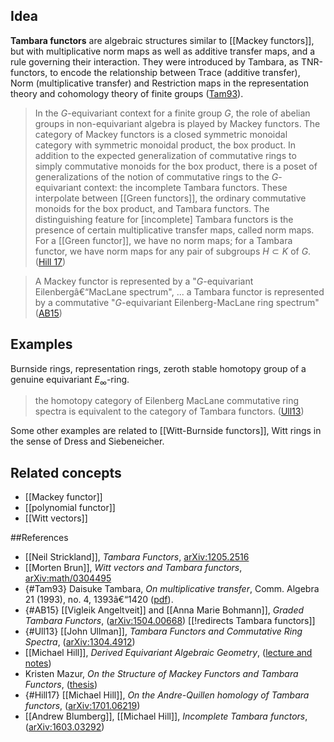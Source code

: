## Idea

**Tambara functors** are algebraic structures similar to [[Mackey functors]], but with multiplicative norm maps as well as additive transfer maps, and a rule governing their interaction. They were introduced by Tambara, as TNR-functors, to encode the relationship between Trace (additive transfer), Norm (multiplicative transfer) and Restriction maps in the representation theory and cohomology theory of finite groups ([Tam93](#Tam93)).

>In the $G$-equivariant context for a finite group $G$, the role of abelian groups in non-equivariant algebra is played by Mackey functors. The category of Mackey functors is a closed symmetric monoidal category with symmetric monoidal product, the box product. In addition to the expected generalization of commutative rings to simply commutative monoids for the box product, there is a poset of generalizations of the notion of commutative rings to the $G$-equivariant context: the incomplete Tambara functors. These interpolate between [[Green functors]], the ordinary commutative monoids for the box product, and Tambara functors. The distinguishing feature for [incomplete] Tambara functors is the presence of certain multiplicative transfer maps, called norm maps. For a [[Green functor]], we have no norm maps; for a Tambara functor, we have norm maps for any pair of subgroups $H \subset K$ of $G$. ([Hill 17](#Hill17))

>A Mackey functor is represented by a "$G$-equivariant Eilenbergâ€“MacLane spectrum", ... a Tambara functor is represented by a commutative "$G$-equivariant Eilenberg-MacLane ring spectrum" ([AB15](#AB15))


## Examples

Burnside rings, representation rings, zeroth stable homotopy group of a genuine equivariant $E_{\infty}$-ring.

>the homotopy category of Eilenberg MacLane commutative ring spectra is equivalent to the category of Tambara functors. ([Ull13](#Ull13))

Some other examples are related to [[Witt-Burnside functors]], Witt rings in the sense of Dress and Siebeneicher.

## Related concepts

* [[Mackey functor]]
* [[polynomial functor]]
* [[Witt vectors]]

##References

* [[Neil Strickland]], _Tambara Functors_, [arXiv:1205.2516](http://arxiv.org/abs/1205.2516)
* [[Morten Brun]], _Witt vectors and Tambara functors_, [arXiv:math/0304495](http://arxiv.org/abs/math/0304495)
* {#Tam93} Daisuke Tambara, _On multiplicative transfer_, Comm. Algebra 21 (1993), no. 4, 1393â€“1420 ([pdf](http://www.math.rochester.edu/people/faculty/doug/otherpapers/tambara.pdf)).
* {#AB15} [[Vigleik Angeltveit]] and [[Anna Marie Bohmann]], _Graded Tambara Functors_, ([arXiv:1504.00668](http://arxiv.org/abs/1504.00668))
[[!redirects Tambara functors]]
* {#Ull13} [[John Ullman]], _Tambara Functors and Commutative Ring Spectra_, ([arXiv:1304.4912](http://arxiv.org/abs/1304.4912))
* [[Michael Hill]], _Derived Equivariant Algebraic Geometry_, ([lecture and notes](https://www.msri.org/workshops/689/schedules/18236))
* Kristen Mazur, _On the Structure of Mackey Functors and Tambara Functors_, ([thesis](http://sites.lafayette.edu/mazurk/files/2013/07/Mazur-Thesis-4292013.pdf))
* {#Hill17} [[Michael Hill]], _On the Andre-Quillen homology of Tambara functors_, ([arXiv:1701.06219](https://arxiv.org/abs/1701.06219))
* [[Andrew Blumberg]], [[Michael Hill]], _Incomplete Tambara functors_, ([arXiv:1603.03292](https://arxiv.org/abs/1603.03292))